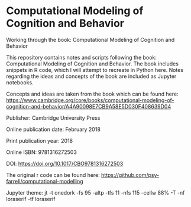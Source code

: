 # Computational Modeling of Cognition and Behavior
Working through the book: Computational Modeling of Cognition and Behavior

This repository contains notes and scripts following the book: Computational Modeling of Cognition and Behavior. 
The book includes snippets in R code, which I will attempt to recreate in Python here. Notes regarding the ideas 
and concepts of the book are included as Jupyter notebooks.

Concepts and ideas are taken from the book which can be found here: 
https://www.cambridge.org/core/books/computational-modeling-of-cognition-and-behavior/A4A90098E7CB9A58E5D030F408639D04



Publisher: Cambridge University Press

Online publication date: February 2018

Print publication year: 2018

Online ISBN: 9781316272503

DOI: https://doi.org/10.1017/CBO9781316272503

The original r code can be found here: https://github.com/psy-farrell/computational-modelling



Jupyter theme:
jt -t onedork -fs 95 -altp -tfs 11 -nfs 115 -cellw 88% -T -nf loraserif -tf loraserif
